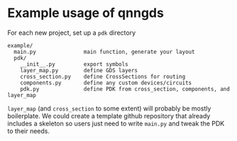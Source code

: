 # Example usage of qnngds

For each new project, set up a `pdk` directory
```text
example/
  main.py               main function, generate your layout
  pdk/
    __init__.py         export symbols
    layer_map.py        define GDS layers
    cross_section.py    define CrossSections for routing
    components.py       define any custom devices/circuits
    pdk.py              define PDK from cross_section, components, and layer_map
```

`layer_map` (and `cross_section` to some extent) will probably be mostly boilerplate. We could create a template github repository that already includes a skeleton so users just need to write `main.py` and tweak the PDK to their needs.
